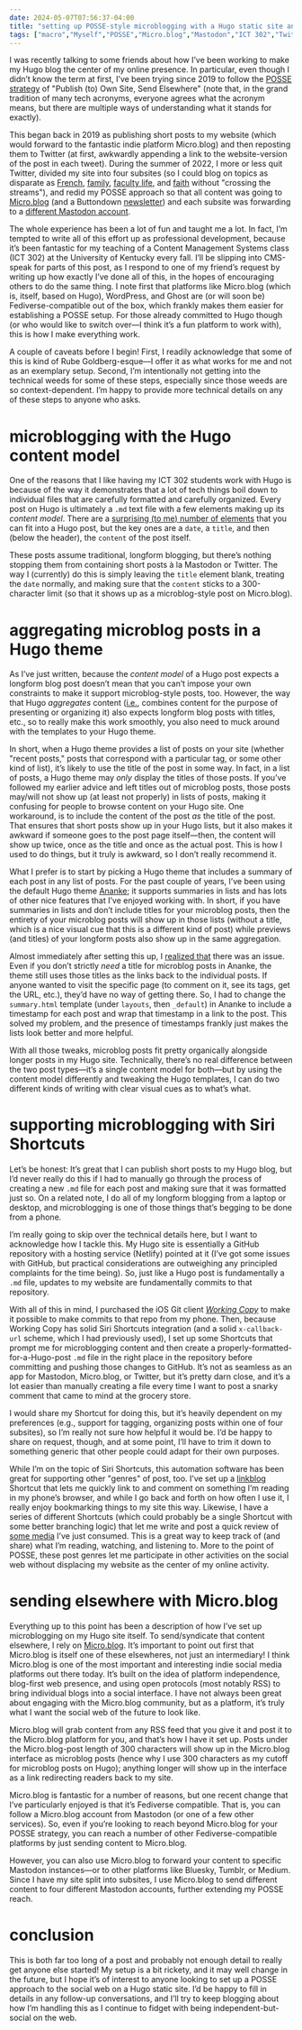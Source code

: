 ```yaml
---
date: 2024-05-07T07:56:37-04:00
title: "setting up POSSE-style microblogging with a Hugo static site and Micro.blog"
tags: ["macro","Myself","POSSE","Micro.blog","Mastodon","ICT 302","Twitter","context collapse","WordPress","Fediverse","Buttondown","GitHub","Netlify"]
---
```

I was recently talking to some friends about how I’ve been working to make my Hugo blog the center of my online presence. In particular, even though I didn’t know the term at first, I’ve been trying since 2019 to follow the [POSSE strategy](https://indieweb.org/POSSE) of "Publish (to) Own Site, Send Elsewhere" (note that, in the grand tradition of many tech acronyms, everyone agrees what the acronym means, but there are multiple ways of understanding what it stands for exactly). 

This began back in 2019 as publishing short posts to my website (which would forward to the fantastic indie platform Micro.blog) and then reposting them to Twitter (at first, awkwardly appending a link to the website-version of the post in each tweet). During the summer of 2022, I more or less quit Twitter, divided my site into four subsites (so I could blog on topics as disparate as [French](https://spencergreenhalgh.com/myself/), [family](https://spencergreenhalgh.com/relationships/), [faculty life](https://spencergreenhalgh.com/work/), and [faith](https://spencergreenhalgh.com/communities/) without "crossing the streams"), and redid my POSSE approach so that all content was going to [Micro.blog](https://micro.blog/spgreenhalgh) (and a Buttondown [newsletter](https://spencergreenhalgh.com/newsletter/)) and each subsite was forwarding to a [different Mastodon account](https://spencergreenhalgh.com/mastodon/). 

The whole experience has been a lot of fun and taught me a lot. In fact, I’m tempted to write all of this effort up as professional development, because it’s been fantastic for my teaching of a Content Management Systems class (ICT 302) at the University of Kentucky every fall. I’ll be slipping into CMS-speak for parts of this post, as I respond to one of my friend’s request by writing up how exactly I’ve done all of this, in the hopes of encouraging others to do the same thing. I note first that platforms like Micro.blog (which is, itself, based on Hugo), WordPress, and Ghost are (or will soon be) Fediverse-compatible out of the box, which frankly makes them easier for establishing a POSSE setup. For those already committed to Hugo though (or who would like to switch over—I think it’s a fun platform to work with), this is how I make everything work.

A couple of caveats before I begin! First, I readily acknowledge that some of this is kind of Rube Goldberg-esque—I offer it as what works for me and not as an exemplary setup. Second, I’m intentionally not getting into the technical weeds for some of these steps, especially since those weeds are so context-dependent. I’m happy to provide more technical details on any of these steps to anyone who asks. 

# microblogging with the Hugo content model

One of the reasons that I like having my ICT 302 students work with Hugo is because of the way it demonstrates that a lot of tech things boil down to individual files that are carefully formatted and carefully organized. Every post on Hugo is ultimately a `.md` text file with a few elements making up its *content model*. There are a [surprising (to me) number of elements](https://gohugo.io/content-management/front-matter/) that you can fit into a Hugo post, but the key ones are a `date`, a `title`, and then (below the header), the `content` of the post itself.

These posts assume traditional, longform blogging, but there’s nothing stopping them from containing short posts à la Mastodon or Twitter. The way I (currently) do this is simply leaving the `title` element blank, treating the `date` normally, and making sure that the `content` sticks to a 300-character limit (so that it shows up as a microblog-style post on Micro.blog). 

# aggregating microblog posts in a Hugo theme

As I’ve just written, because the *content model* of a Hugo post expects a longform blog post doesn’t mean that you can’t impose your own constraints to make it support microblog-style posts, too. However, the way that Hugo *aggregates* content ([i.e.](https://deanebarker.net/books/squirrel/content-aggregation/), combines content for the purpose of presenting or organizing it) also expects longform blog posts with titles, etc., so to really make this work smoothly, you also need to muck around with the templates to your Hugo theme.

In short, when a Hugo theme provides a list of posts on your site (whether "recent posts," posts that correspond with a particular tag, or some other kind of list), it’s likely to use the title of the post in some way. In fact, in a list of posts, a Hugo theme may *only* display the titles of those posts. If you’ve followed my earlier advice and left titles out of microblog posts, those posts may/will not show up (at least not properly) in lists of posts, making it confusing for people to browse content on your Hugo site. One workaround, is to include the content of the post *as* the title of the post. That ensures that short posts show up in your Hugo lists, but it also makes it awkward if someone goes to the post page itself—then, the content will show up twice, once as the title and once as the actual post. This is how I used to do things, but it truly is awkward, so I don’t really recommend it.

What I prefer is to start by picking a Hugo theme that includes a summary of each post in any list of posts. For the past couple of years, I’ve been using the default Hugo theme [Ananke](https://themes.gohugo.io/themes/gohugo-theme-ananke/); it supports summaries in lists and has lots of other nice features that I’ve enjoyed working with. In short, if you have summaries in lists and don’t include titles for your microblog posts, then the entirety of your microblog posts will show up in those lists (without a title, which is a nice visual cue that this is a different kind of post) while previews (and titles) of your longform posts also show up in the same aggregation. 

Almost immediately after setting this up, I [realized that](https://spencergreenhalgh.com/myself/some-hypothesis-updates/) there was an issue. Even if you don’t strictly *need* a title for microblog posts in Ananke, the theme still uses those titles as the links back to the individual posts. If anyone wanted to visit the specific page (to comment on it, see its tags, get the URL, etc.), they’d have no way of getting there. So, I had to change the `summary.html` template (under `layouts`, then `_default`) in Ananke to include a timestamp for each post and wrap that timestamp in a link to the post. This solved my problem, and the presence of timestamps frankly just makes the lists look better and more helpful.

With all those tweaks, microblog posts fit pretty organically alongside longer posts in my Hugo site. Technically, there’s no real difference between the two post types—it’s a single content model for both—but by using the content model differently and tweaking the Hugo templates, I can do two different kinds of writing with clear visual cues as to what’s what.

# supporting microblogging with Siri Shortcuts

Let’s be honest: It’s great that I can publish short posts to my Hugo blog, but I’d never really do this if I had to manually go through the process of creating a new `.md` file for each post and making sure that it was formatted just so. On a related note, I do all of my longform blogging from a laptop or desktop, and microblogging is one of those things that’s begging to be done from a phone. 

I’m really going to skip over the technical details here, but I want to acknowledge how I tackle this. My Hugo site is essentially a GitHub repository with a hosting service (Netlify) pointed at it (I’ve got some issues with GitHub, but practical considerations are outweighing any principled complaints for the time being). So, just like a Hugo post is fundamentally a `.md` file, updates to my website are fundamentally commits to that repository.

With all of this in mind, I purchased the iOS Git client *[Working Copy](https://workingcopyapp.com/)* to make it possible to make commits to that repo from my phone. Then, because Working Copy has solid Siri Shortcuts integration (and a solid `x-callback-url` scheme, which I had previously used), I set up some Shortcuts that prompt me for microblogging content and then create a properly-formatted-for-a-Hugo-post `.md` file in the right place in the repository before committing and pushing those changes to GitHub. It’s not as seamless as an app for Mastodon, Micro.blog, or Twitter, but it’s pretty darn close, and it’s a lot easier than manually creating a file every time I want to post a snarky comment that came to mind at the grocery store.

I would share my Shortcut for doing this, but it’s heavily dependent on my preferences (e.g., support for tagging, organizing posts within one of four subsites), so I’m really not sure how helpful it would be. I’d be happy to share on request, though, and at some point, I’ll have to trim it down to something generic that other people could adapt for their own purposes.

While I’m on the topic of Siri Shortcuts, this automation software has been great for supporting other "genres" of post, too. I’ve set up a [linkblog](https://spencergreenhalgh.com/tags/link/) Shortcut that lets me quickly link to and comment on something I’m reading in my phone’s browser, and while I go back and forth on how often I use it, I really enjoy bookmarking things to my site this way. Likewise, I have a series of different Shortcuts (which could probably be a single Shortcut with some better branching logic) that let me write and post a quick review of [some media](https://spencergreenhalgh.com/tags/media/) I’ve just consumed. This is a great way to keep track of (and share) what I’m reading, watching, and listening to. More to the point of POSSE, these post genres let me participate in other activities on the social web without displacing my website as the center of my online activity.

# sending elsewhere with Micro.blog

Everything up to this point has been a description of how I’ve set up microblogging on my Hugo site itself. To send/syndicate that content elsewhere, I rely on [Micro.blog](https://micro.blog/). It’s important to point out first that Micro.blog is itself one of these elsewheres, not just an intermediary! I think Micro.blog is one of the most important and interesting indie social media platforms out there today. It’s built on the idea of platform independence, blog-first web presence, and using open protocols (most notably RSS) to bring individual blogs into a social interface. I have not always been great about engaging with the Micro.blog community, but as a platform, it’s truly what I want the social web of the future to look like.

Micro.blog will grab content from any RSS feed that you give it and post it to the Micro.blog platform for you, and that’s how I have it set up. Posts under the Micro.blog-post length of 300 characters will show up in the Micro.blog interface as microblog posts (hence why I use 300 characters as my cutoff for microblog posts on Hugo); anything longer will show up in the interface as a link redirecting readers back to my site.

Micro.blog is fantastic for a number of reasons, but one recent change that I’ve particularly enjoyed is that it’s Fediverse compatible. That is, you can follow a Micro.blog account from Mastodon (or one of a few other services). So, even if you’re looking to reach beyond Micro.blog for your POSSE strategy, you can reach a number of other Fediverse-compatible platforms by just sending content to Micro.blog.

However, you can also use Micro.blog to forward your content to specific Mastodon instances—or to other platforms like Bluesky, Tumblr, or Medium. Since I have my site split into subsites, I use Micro.blog to send different content to four different Mastodon accounts, further extending my POSSE reach. 

# conclusion

This is both far too long of a post and probably not enough detail to really get anyone else started! My setup is a bit rickety, and it may well change in the future, but I hope it’s of interest to anyone looking to set up a POSSE approach to the social web on a Hugo static site. I’d be happy to fill in details in any follow-up conversations, and I’ll try to keep blogging about how I’m handling this as I continue to fidget with being independent-but-social on the web.
